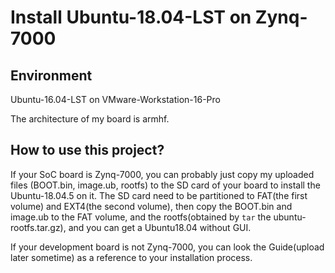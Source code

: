 # Install Ubuntu-18.04-LST on Zynq-7000

## Environment
Ubuntu-16.04-LST on VMware-Workstation-16-Pro

The architecture of my board is armhf.

## How to use this project?
If your SoC board is Zynq-7000, you can probably just copy my uploaded files (BOOT.bin, image.ub, rootfs) to the SD card of your board to install the Ubuntu-18.04.5 on it. The SD card need to be partitioned to FAT(the first volume) and EXT4(the second volume), then copy the BOOT.bin and image.ub to the FAT volume, and the rootfs(obtained by `tar` the ubuntu-rootfs.tar.gz), and you can get a Ubuntu18.04 without GUI.

If your development board is not Zynq-7000, you can look the Guide(upload later sometime) as a reference to your installation process.
